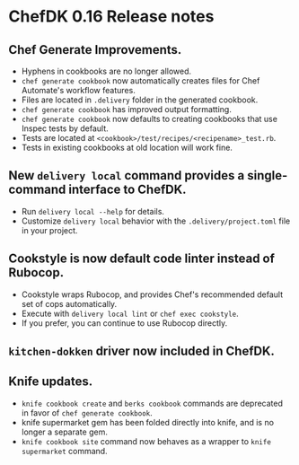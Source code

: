 # ChefDK 0.16 Release notes

## Chef Generate Improvements.
* Hyphens in cookbooks are no longer allowed.
* `chef generate cookbook` now automatically creates files for Chef Automate's workflow features.
 * Files are located in `.delivery` folder in the generated cookbook.
* `chef generate cookbook` has improved output formatting.
* `chef generate cookbook` now defaults to creating cookbooks that use Inspec tests by default.
 * Tests are located at `<cookbook>/test/recipes/<recipename>_test.rb`.
 * Tests in existing cookbooks at old location will work fine.

## New `delivery local` command provides a single-command interface to ChefDK.
* Run `delivery local --help` for details.
* Customize `delivery local` behavior with the `.delivery/project.toml` file in your project.

## Cookstyle is now default code linter instead of Rubocop.
* Cookstyle wraps Rubocop, and provides Chef's recommended default set of cops automatically.
* Execute with `delivery local lint` or `chef exec cookstyle`.
* If you prefer, you can continue to use Rubocop directly.

## `kitchen-dokken` driver now included in ChefDK.

## Knife updates.
* `knife cookbook create` and `berks cookbook` commands are deprecated in favor of `chef generate cookbook`.
* knife supermarket gem has been folded directly into knife, and is no longer a separate gem.
* `knife cookbook site` command now behaves as a wrapper to `knife supermarket` command.
